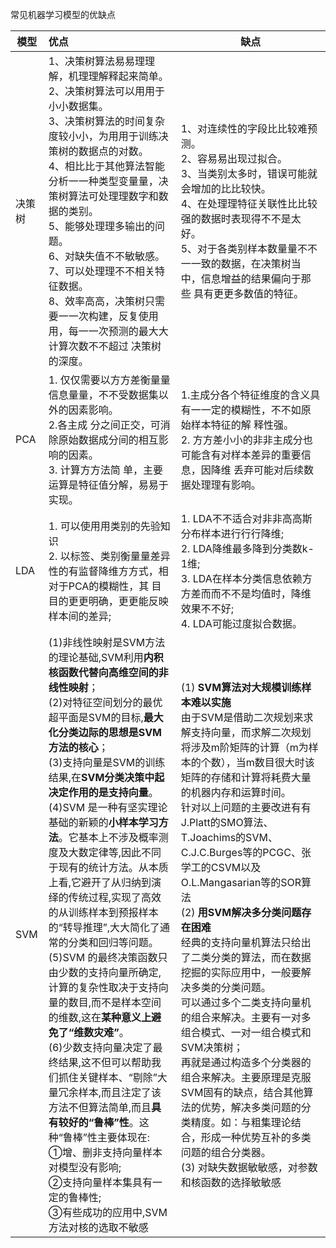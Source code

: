 常见机器学习模型的优缺点

| 模型   | 优点                                                         | 缺点                                                         |
| ------ | :----------------------------------------------------------- | ------------------------------------------------------------ |
| 决策树 | 1、决策树算法易易理理解，机理理解释起来简单。<br>2、决策树算法可以⽤用于⼩小数据集。<br/>3、决策树算法的时间复杂度较⼩小，为⽤用于训练决策树的数据点的对数。<br/>4、相⽐比于其他算法智能分析⼀一种类型变量量，决策树算法可处理理数字和数据的类别。<br/>5、能够处理理多输出的问题。<br/>6、对缺失值不不敏敏感。<br/>7、可以处理理不不相关特征数据。<br/>8、效率⾼高，决策树只需要⼀一次构建，反复使⽤用，每⼀一次预测的最⼤大计算次数不不超过 决策树的深度。<br/> | 1、对连续性的字段⽐比较难预测。<br/>2、容易易出现过拟合。<br/>3、当类别太多时，错误可能就会增加的⽐比较快。<br/>4、在处理理特征关联性⽐比较强的数据时表现得不不是太好。<br/>5、对于各类别样本数量量不不⼀一致的数据，在决策树当中，信息增益的结果偏向于那些 具有更更多数值的特征。 |
| PCA    | 1. 仅仅需要以⽅方差衡量量信息量量，不不受数据集以外的因素影响。<br/>2.各主成 分之间正交，可消除原始数据成分间的相互影响的因素。<br/>3. 计算⽅方法简 单，主要运算是特征值分解，易易于实现。 | 1.主成分各个特征维度的含义具有⼀一定的模糊性，不不如原始样本特征的解 释性强。<br/>2. ⽅方差⼩小的⾮非主成分也可能含有对样本差异的重要信息，因降维 丢弃可能对后续数据处理理有影响。 |
| LDA    | 1. 可以使⽤用类别的先验知识<br/>2. 以标签、类别衡量量差异性的有监督降维⽅方式，相对于PCA的模糊性，其 ⽬目的更更明确，更更能反映样本间的差异; | 1. LDA不不适合对⾮非⾼高斯分布样本进⾏行行降维;<br/>2. LDA降维最多降到分类数k-1维;<br/>3. LDA在样本分类信息依赖⽅方差⽽而不不是均值时，降维效果不不好;<br/>4. LDA可能过度拟合数据。 |
| SVM    | (1)非线性映射是SVM方法的理论基础,SVM利用**内积核函数代替向高维空间的非线性映射**；<br/>(2)对特征空间划分的最优超平面是SVM的目标,**最大化分类边际的思想是SVM方法的核心**；<br/>(3)支持向量是SVM的训练结果,在**SVM分类决策中起决定作用的是支持向量**。<br/>(4)SVM 是一种有坚实理论基础的新颖的**小样本学习方法**。它基本上不涉及概率测度及大数定律等,因此不同于现有的统计方法。从本质上看,它避开了从归纳到演绎的传统过程,实现了高效的从训练样本到预报样本的“转导推理”,大大简化了通常的分类和回归等问题。<br/>(5)SVM 的最终决策函数只由少数的支持向量所确定,计算的复杂性取决于支持向量的数目,而不是样本空间的维数,这在**某种意义上避免了“维数灾难”**。<br/>(6)少数支持向量决定了最终结果,这不但可以帮助我们抓住关键样本、“剔除”大量冗余样本,而且注定了该方法不但算法简单,而且**具有较好的“鲁棒”性**。这种“鲁棒”性主要体现在:<br/>     ①增、删非支持向量样本对模型没有影响;<br/>     ②支持向量样本集具有一定的鲁棒性;<br/>     ③有些成功的应用中,SVM 方法对核的选取不敏感 | (1) **SVM算法对大规模训练样本难以实施**<br/>		由于SVM是借助二次规划来求解支持向量，而求解二次规划将涉及m阶矩阵的计算（m为样本的个数），当m数目很大时该矩阵的存储和计算将耗费大量的机器内存和运算时间。<br/>		针对以上问题的主要改进有有J.Platt的SMO算法、T.Joachims的SVM、C.J.C.Burges等的PCGC、张学工的CSVM以及O.L.Mangasarian等的SOR算法<br/>(2) **用SVM解决多分类问题存在困难**<br/>		经典的支持向量机算法只给出了二类分类的算法，而在数据挖掘的实际应用中，一般要解决多类的分类问题。<br/>		可以通过多个二类支持向量机的组合来解决。主要有一对多组合模式、一对一组合模式和SVM决策树；<br/>		再就是通过构造多个分类器的组合来解决。主要原理是克服SVM固有的缺点，结合其他算法的优势，解决多类问题的分类精度。如：与粗集理论结合，形成一种优势互补的多类问题的组合分类器。<br/>(3) 对缺失数据敏敏感，对参数和核函数的选择敏敏感 |







